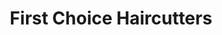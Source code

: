 ---
title: "First Choice Haircutters"
url: /halifax/first-choice-haircutters-dentith-road/
shop: hairdresser
---